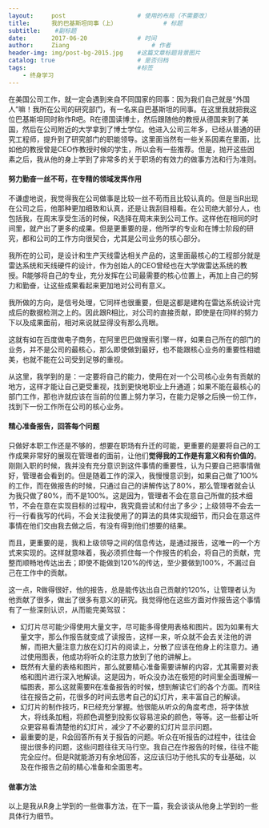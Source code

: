 ```yaml
---
layout:     post   				    # 使用的布局（不需要改）
title:      我的巴基斯坦同事（上） 			# 标题 
subtitle:    #副标题
date:       2017-06-20 				# 时间
author:     Ziang 						# 作者
header-img: img/post-bg-2015.jpg 	#这篇文章标题背景图片
catalog: true 						# 是否归档
tags:								#标签
    - 终身学习
---
```


在美国公司工作，就一定会遇到来自不同国家的同事：因为我们自己就是“外国人”嘛！我所在公司的研究部门，有一名来自巴基斯坦的同事。在这里我就把我这位巴基斯坦同时称作R吧。R在德国读博士，然后跟随他的教授从德国来到了美国，然后在公司附近的大学拿到了博士学位。他进入公司三年多，已经从普通的研究工程师，提升到了研究部门的职能领导。这里面当然有一些关系因素在里面，比如他的教授曾是CEO作教授时候的学生，所以会有一些推荐。但是，抛开这些因素之后，我从他的身上学到了非常多的关于职场的有效力的做事方法和行为准则。

#### 努力勤奋一丝不苟，在专精的领域发挥作用

不谦虚地说，我觉得我在公司做事是比较一丝不苟而且比较认真的。但是当R出现在公司之后，他那种更加细致和认真，还是让我刮目相看。在公司绝大部分人，也包括我，在周末享受生活的时候，R选择在周末来到公司工作。这样他在相同的时间里，就产出了更多的成果。但是更重要的是，他所学的专业和在博士阶段的研究，都和公司的工作方向很契合，尤其是公司业务的核心部分。

我所在的公司，是设计和生产天线雷达相关产品的，这里面最核心的工程部分就是雷达系统和天线硬件的设计，作为创始人的CEO曾经也在大学做雷达系统的教授。R能够将自己的专业，充分发挥在公司最需要的核心位置上，再加上自己的努力和勤奋，让这些成果看起来更加地对公司有意义。

我所做的方向，是信号处理，它同样也很重要，但是这都是建构在雷达系统设计完成后的数据检测之上的。因此跟R相比，对公司的直接贡献，即使是在同样的努力下以及成果面前，相对来说就显得没有那么亮眼。

这就有如在百度做电子商务，在阿里巴巴做搜索引擎一样，如果自己所在的部门的业务，并不是公司的最核心，那么即使做到最好，也不能跟核心业务的重要性相媲美，也就不能在公司受到足够的重视。

从这里，我学到的是：一定要将自己的能力，使用在对一个公司核心业务有贡献的地方，这样才能让自己更受重视，找到更快地职业上升通道；如果不能在最核心的部门工作，那也许就应该在当前的位置上努力学习，在能力足够之后换一份工作，找到下一份工作所在公司的核心业务。

#### 精心准备报告，回答每个问题
只做好本职工作还是不够的，想要在职场有升迁的可能，更重要的是要将自己的工作成果非常好的展现在管理者的面前，让他们**觉得我的工作是有意义和有价值的**。刚刚入职的时候，我并没有充分意识到这件事情的重要性，认为只要自己把事情做好，管理者会看到的。但是随着工作的深入，我慢慢意识到，如果自己做了100%的工作，而在做报告的时候，只通过自己的讲解传达了80%，那么管理者就会认为我只做了80%，而不是100%。这是因为，管理者不会在意自己所做的技术细节，不会在意在实现目标的过程中，我究竟尝试和付出了多少；上级领导不会去一行一行看我写的代码，不会关注我使用了的算法的具体实现细节，而只会在意这件事情在他们交由我去做之后，有没有得到他们想要的结果。

而且，更重要的是，我和上级领导之间的信息传达，是通过报告，这唯一的一个方式来实现的。这样就意味着，我必须抓住每一个作报告的机会，将自己的贡献，完整而顺畅地传达出去；即使不能做到120%的传达，至少要做到100%，不漏过自己在工作中的贡献。

这一点，R做得很好，他的报告，总是能传达出自己贡献的120%，让管理者认为他贡献了很多，做出了很多有意义的研究。我觉得他在这些方面对作报告这个事情有了一些深刻认识，从而能完美驾驭：

- 幻灯片尽可能少得使用大量文字，尽可能多得使用表格和图片。因为如果有大量文字，那么作报告就变成了读报告，这样一来，听众就不会去关注他的讲解，而把大量注意力放在幻灯片的阅读上，分散了应该在他身上的注意力。通过使用图表，他成功将听众的注意力放到了他的讲解上。
- 既然有大量的表格和图片，那么就要精心准备需要讲解的内容，尤其需要对表格和图片进行深入地解读。这是因为，听众没办法在极短的时间里全面理解一幅图表，那么这就需要R在准备报告的时候，想到解读它们的各个方面。而R往往在报告之前，花很多的时间去思考自己的幻灯片，来丰富自己的解读。
- 幻灯片的制作技巧，R已经充分掌握。他很能从听众的角度考虑，将字体放大，将线条加粗，将颜色调整到投影仪容易渲染的颜色，等等。这一些都让听众更容易看清楚他的幻灯片，减少了不必要的幻灯片显示问题。
- 最重要的是，R会回答所有关于报告的问题。听众在听报告的过程中，往往会提出很多的问题，这些问题往往天马行空。我自己在作报告的时候，往往不能完全应付。但是R就能游刃有余地回答，这应该归功于他扎实的专业基础，以及在作报告之前的精心准备和全面思考。

#### 做事方法
以上是我从R身上学到的一些做事方法，在下一篇，我会谈谈从他身上学到的一些具体行为细节。

